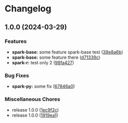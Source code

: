 # Changelog

## 1.0.0 (2024-03-29)


### Features

* **spark-base:** some feature spark-base test ([38e8a6b](https://github.com/idirze/spark-images/commit/38e8a6b4417c4e45309af8920113797a4819d27a))
* **spark-base:** some feature there ([d71339c](https://github.com/idirze/spark-images/commit/d71339c086f33784a59eedb839abb62f5734f9d5))
* **spark-r:** test only 2 ([98fa427](https://github.com/idirze/spark-images/commit/98fa42713a2c13b952eb21834718741bef4ed24a))


### Bug Fixes

* **spark-py:** some fix ([67846a0](https://github.com/idirze/spark-images/commit/67846a0f6a101dd8c610466c4a4c64a4e6916932))


### Miscellaneous Chores

* release 1.0.0 ([1ec9f2c](https://github.com/idirze/spark-images/commit/1ec9f2c96049c1605cfe7490e42da850367a6b05))
* release 1.0.0 ([1919ea1](https://github.com/idirze/spark-images/commit/1919ea1fc5159df8b7b785898d1c1d321f87daef))
